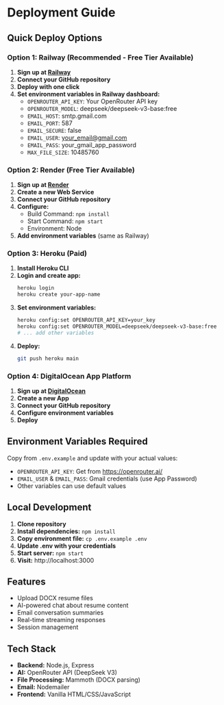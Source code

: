 # Deployment Guide

## Quick Deploy Options

### Option 1: Railway (Recommended - Free Tier Available)

1. **Sign up at [Railway](https://railway.app/)**
2. **Connect your GitHub repository**
3. **Deploy with one click**
4. **Set environment variables in Railway dashboard:**
   - `OPENROUTER_API_KEY`: Your OpenRouter API key
   - `OPENROUTER_MODEL`: deepseek/deepseek-v3-base:free
   - `EMAIL_HOST`: smtp.gmail.com
   - `EMAIL_PORT`: 587
   - `EMAIL_SECURE`: false
   - `EMAIL_USER`: your_email@gmail.com
   - `EMAIL_PASS`: your_gmail_app_password
   - `MAX_FILE_SIZE`: 10485760

### Option 2: Render (Free Tier Available)

1. **Sign up at [Render](https://render.com/)**
2. **Create a new Web Service**
3. **Connect your GitHub repository**
4. **Configure:**
   - Build Command: `npm install`
   - Start Command: `npm start`
   - Environment: Node
5. **Add environment variables** (same as Railway)

### Option 3: Heroku (Paid)

1. **Install Heroku CLI**
2. **Login and create app:**
   ```bash
   heroku login
   heroku create your-app-name
   ```
3. **Set environment variables:**
   ```bash
   heroku config:set OPENROUTER_API_KEY=your_key
   heroku config:set OPENROUTER_MODEL=deepseek/deepseek-v3-base:free
   # ... add other variables
   ```
4. **Deploy:**
   ```bash
   git push heroku main
   ```

### Option 4: DigitalOcean App Platform

1. **Sign up at [DigitalOcean](https://www.digitalocean.com/)**
2. **Create a new App**
3. **Connect your GitHub repository**
4. **Configure environment variables**
5. **Deploy**

## Environment Variables Required

Copy from `.env.example` and update with your actual values:

- `OPENROUTER_API_KEY`: Get from https://openrouter.ai/
- `EMAIL_USER` & `EMAIL_PASS`: Gmail credentials (use App Password)
- Other variables can use default values

## Local Development

1. **Clone repository**
2. **Install dependencies:** `npm install`
3. **Copy environment file:** `cp .env.example .env`
4. **Update .env with your credentials**
5. **Start server:** `npm start`
6. **Visit:** http://localhost:3000

## Features

- Upload DOCX resume files
- AI-powered chat about resume content
- Email conversation summaries
- Real-time streaming responses
- Session management

## Tech Stack

- **Backend:** Node.js, Express
- **AI:** OpenRouter API (DeepSeek V3)
- **File Processing:** Mammoth (DOCX parsing)
- **Email:** Nodemailer
- **Frontend:** Vanilla HTML/CSS/JavaScript
